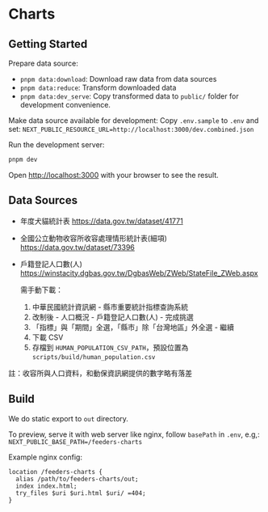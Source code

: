 # Charts



## Getting Started

Prepare data source:

- `pnpm data:download`: Download raw data from data sources
- `pnpm data:reduce`: Transform downloaded data
- `pnpm data:dev_serve`: Copy transformed data to `public/` folder for development convenience.


Make data source available for development:
Copy `.env.sample` to `.env` and set: `NEXT_PUBLIC_RESOURCE_URL=http://localhost:3000/dev.combined.json`

Run the development server:

```bash
pnpm dev
```

Open [http://localhost:3000](http://localhost:3000) with your browser to see the result.



## Data Sources

- 年度犬貓統計表
  https://data.gov.tw/dataset/41771

- 全國公立動物收容所收容處理情形統計表(細項)
  https://data.gov.tw/dataset/73396

- 戶籍登記人口數(人)
  https://winstacity.dgbas.gov.tw/DgbasWeb/ZWeb/StateFile_ZWeb.aspx

  需手動下載：

  1. 中華民國統計資訊網 - 縣市重要統計指標查詢系統
  2. 改制後 - 人口概況 - 戶籍登記人口數(人) - 完成挑選
  3. 「指標」與「期間」全選，「縣市」除「台灣地區」外全選 - 繼續
  4. 下載 CSV
  5. 存檔到 `HUMAN_POPULATION_CSV_PATH`，預設位置為 `scripts/build/human_population.csv`

註：收容所與人口資料，和動保資訊網提供的數字略有落差



## Build

We do static export to `out` directory.

To preview, serve it with web server like nginx, follow `basePath` in `.env`, e.g,:
`NEXT_PUBLIC_BASE_PATH=/feeders-charts`

Example nginx config:

```nginx
location /feeders-charts {
  alias /path/to/feeders-charts/out;
  index index.html;
  try_files $uri $uri.html $uri/ =404;
}
```

